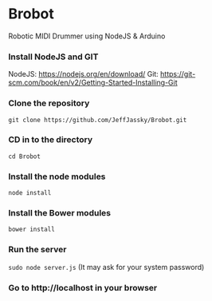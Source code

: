 # Brobot
Robotic MIDI Drummer using NodeJS &amp; Arduino

### Install NodeJS and GIT
NodeJS: https://nodejs.org/en/download/
Git: https://git-scm.com/book/en/v2/Getting-Started-Installing-Git

### Clone the repository
```git clone https://github.com/JeffJassky/Brobot.git```

### CD in to the directory
```cd Brobot```

### Install the node modules
```node install```

### Install the Bower modules
```bower install```

### Run the server
```sudo node server.js```
(It may ask for your system password)

### Go to http://localhost in your browser
